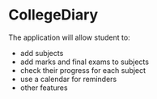 # CollegeDiary
The application will allow student to:
  - add subjects
  - add marks and final exams to subjects
  - check their progress for each subject
  - use a calendar for reminders
  - other features
